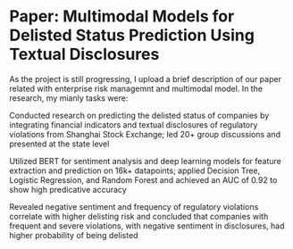 # Paper: Multimodal Models for Delisted Status Prediction Using Textual Disclosures
As the project is still progressing, I upload a brief description of our paper related with enterprise risk managemnt and multimodal model. In the research, my mianly tasks were: 

  Conducted research on predicting the delisted status of companies by integrating financial indicators and textual disclosures of regulatory violations from Shanghai Stock Exchange; led 20+ group discussions and presented at the state level
 
  Utilized BERT for sentiment analysis and deep learning models for feature extraction and prediction on 16k+ datapoints; applied Decision Tree, Logistic Regression, and Random Forest and achieved an AUC of 0.92 to show high predicative accuracy
 
  Revealed negative sentiment and frequency of regulatory violations correlate with higher delisting risk and concluded that companies with frequent and severe violations, with negative sentiment in disclosures, had  higher probability of being delisted
